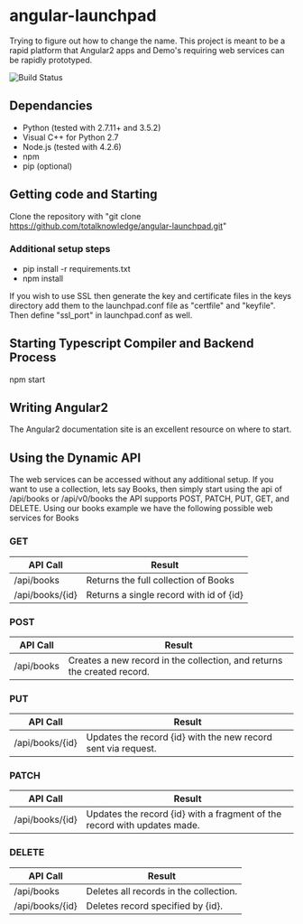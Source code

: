 # angular-launchpad

Trying to figure out how to change the name.  This project is meant to be a rapid platform that Angular2 apps and Demo's requiring web services can be rapidly prototyped.  

![Build Status](https://travis-ci.org/totalknowledge/angular-launchpad.svg?branch=master)

## Dependancies
* Python (tested with 2.7.11+ and 3.5.2)
* Visual C++ for Python 2.7
* Node.js (tested with 4.2.6)
* npm
* pip (optional)

## Getting code and Starting
Clone the repository with "git clone https://github.com/totalknowledge/angular-launchpad.git"

### Additional setup steps
* pip install -r requirements.txt
* npm install

If you wish to use SSL then generate the key and certificate files in the keys directory add them to the launchpad.conf file as "certfile" and "keyfile".  Then define "ssl_port" in launchpad.conf as well.

## Starting Typescript Compiler and Backend Process
npm start

## Writing Angular2
The Angular2 documentation site is an excellent resource on where to start.

## Using the Dynamic API
The web services can be accessed without any additional setup.  If you want to use a collection, lets say Books, then simply start using the api of /api/books or /api/v0/books the API supports POST, PATCH, PUT, GET, and DELETE.  Using our books example we have the following possible web services for Books

### GET
 API Call      | Result
 --------------|--------
/api/books | Returns the full collection of Books
/api/books/{id} | Returns a single record with id of {id}

### POST
API Call      | Result
--------------|--------
/api/books | Creates a new record in the collection, and returns the created record.

### PUT
API Call      | Result
--------------|--------
/api/books/{id} | Updates the record {id} with the new record sent via request.

### PATCH
API Call      | Result
--------------|--------
/api/books/{id} | Updates the record {id} with a fragment of the record with updates made.

### DELETE
API Call      | Result
--------------|--------
/api/books | Deletes all records in the collection.
/api/books/{id} | Deletes record specified by {id}.
